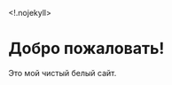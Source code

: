 <!.nojekyll>
<!DOCTYPE html>
<html lang="ru">
<head>
    <meta charset="UTF-8">
    <meta name="viewport" content="width=device-width, initial-scale=1.0">
    <title>Мой Чистый Белый Сайт</title> <link rel="stylesheet" href="style.css">
</head>
<body>
    <h1>Добро пожаловать!</h1>
    <p>Это мой чистый белый сайт.</p>
</body>
</html>
